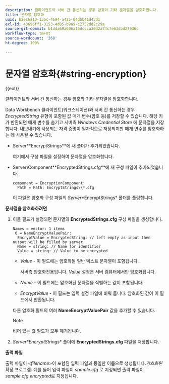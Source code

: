 ```yaml
---
description: 클라이언트와 서버 간 통신하는 경우 암호와 기타 문자열을 암호화합니다.
title: 문자열 암호화
uuid: b2ec6a10-136c-4694-a425-04dbb41d43d1
exl-id: 43696ff1-3153-4d85-b9a9-c2752dd2c29a
source-git-commit: b1dda69a606a16dccca30d2a74c7e63dbd27936c
workflow-type: tm+mt
source-wordcount: '268'
ht-degree: 100%

---
```


# 문자열 암호화{#string-encryption}

{{eol}}

클라이언트와 서버 간 통신하는 경우 암호와 기타 문자열을 암호화합니다.

Data Workbench 클라이언트(워크스테이션)와 서버 간 통신하는 경우 *EncryptedString* 유형이 포함된 값 매개 변수(암호 등)를 저장할 수 있습니다. 해당 키가 반환되면 매개 변수를 숨기고 서버측 *Windows Credential Store* 에 문자열을 저장합니다. 내보내기에 사용되는 자격 증명이 일차적으로 저장되지만 매개 변수를 암호화하는 데 사용될 수 있습니다.

* Server\**EncryptStrings**에 새 폴더가 추가되었습니다.

   여기에서 구성 파일을 설정하여 문자열을 암호화합니다.

* Server\Component\**EncryptedStrings.cfg**에 새 구성 파일이 추가되었습니다.

   ```
   component = EncryptionComponent:
     Path = Path: EncryptStrings\\*.cfg
   ```

   이 파일은 암호화 구성 파일의 *Server*\*EncryptStrings* 폴더를 폴링합니다.

**문자열을 암호화하려면**

1. 이들 필드가 설정되면 문자열의 **EncryptedStrings.cfg** 구성 파일을 생성합니다.

   ```
   Names = vector: 1 items
    0 = NameEncryptValuePair:
     EncryptValue = EncryptedString: // left empty as input then output will be filled by server
     Name = string: // Name for identifier 
     Value = string: // Value to be encrypted
   ```

   * *Value* - 이 필드에는 암호화될 일반 텍스트 문자열이 포함됩니다.

      서버측 암호화전용입니다. *Value* 설정은 서버 컴퓨터에서만 암호화됩니다.

   * *Name* - 이 필드에는 암호화된 문자열을 식별하는 값이 포함됩니다.
   * *EncryptValue* - 이 필드는 입력 설정 파일에 비워 둡니다. 암호화된 값이 이 필드에서 반환됩니다.

   다른 암호화 필드의 여러 **NameEncryptValuePair** 값을 추가할 수 있습니다.

   >[!NOTE]
   >
   >비어 있는 값 필드가 모두 제거됩니다.

1. *Server\*EncryptStrings** 폴더에 **EncryptedStrings.cfg** 파일을 저장합니다.

**출력 파일**

출력 파일이 &lt;*filename*>이 포함된 입력 파일과 동일한 이름으로 생성됩니다.*암호화된* 확장 프로그램. 예를 들어 입력 파일이 *sample.cfg* 로 지정되면 출력 파일이 *sample.cfg.encrypted*&#x200B;로 지정됩니다.
